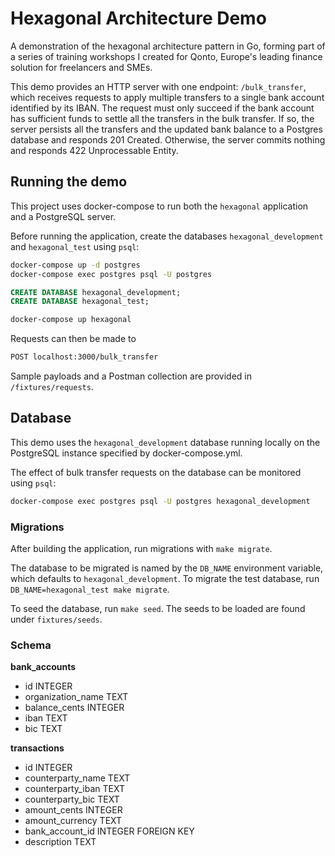 # Hexagonal Architecture Demo

A demonstration of the hexagonal architecture pattern in Go, forming part of a series of training workshops I created for Qonto, Europe's leading finance solution for freelancers and SMEs.

This demo provides an HTTP server with one endpoint: `/bulk_transfer`, which receives requests to apply multiple transfers to a single bank account identified by its IBAN. The request must only succeed if the bank account has sufficient funds to settle all the transfers in the bulk transfer. If so, the server persists all the transfers and the updated bank balance to a Postgres database and responds 201 Created. Otherwise, the server commits nothing and responds 422 Unprocessable Entity.

## Running the demo

This project uses docker-compose to run both the `hexagonal` application and a PostgreSQL server.

Before running the application, create the databases `hexagonal_development` and `hexagonal_test` using `psql`:
```bash
docker-compose up -d postgres
docker-compose exec postgres psql -U postgres
```
```sql
CREATE DATABASE hexagonal_development;
CREATE DATABASE hexagonal_test;
```

```bash
docker-compose up hexagonal
```

Requests can then be made to
```bash
POST localhost:3000/bulk_transfer
```

Sample payloads and a Postman collection are provided in `/fixtures/requests`.

## Database

This demo uses the `hexagonal_development` database running locally on the PostgreSQL instance specified by docker-compose.yml.

The effect of bulk transfer requests on the database can be monitored using `psql`:
```bash
docker-compose exec postgres psql -U postgres hexagonal_development
```

### Migrations

After building the application, run migrations with `make migrate`.

The database to be migrated is named by the `DB_NAME` environment variable, which defaults to `hexagonal_development`. To migrate the test database, run `DB_NAME=hexagonal_test make migrate`.

To seed the database, run `make seed`. The seeds to be loaded are found under `fixtures/seeds`.

### Schema
**bank_accounts**
* id INTEGER
* organization_name TEXT
* balance_cents INTEGER
* iban TEXT
* bic TEXT

**transactions**
* id INTEGER
* counterparty_name TEXT
* counterparty_iban TEXT
* counterparty_bic TEXT
* amount_cents INTEGER
* amount_currency TEXT
* bank_account_id INTEGER FOREIGN KEY
* description TEXT
